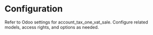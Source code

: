 # Configuration

Refer to Odoo settings for account_tax_one_vat_sale. Configure related models, access rights, and options as needed.
